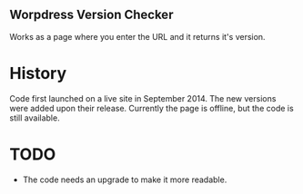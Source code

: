 ## Worpdress Version Checker

Works as a page where you enter the URL and it returns it's version.

# History
Code first launched on a live site in September 2014. The new versions were added upon their release. Currently the page is offline, but the code is still available. 

# TODO
- The code needs an upgrade to make it more readable.
